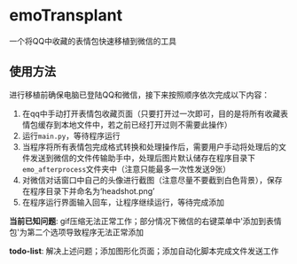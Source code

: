 # emoTransplant

一个将QQ中收藏的表情包快速移植到微信的工具

## 使用方法

进行移植前确保电脑已登陆QQ和微信，接下来按照顺序依次完成以下内容：

1. 在qq中手动打开表情包收藏页面（只要打开过一次即可，目的是将所有收藏表情包缓存到本地文件中，若之前已经打开过则不需要此操作）
2. 运行`main.py`，等待程序运行
3. 当程序将所有表情包完成格式转换和处理操作后，需要用户手动将处理后的文件发送到微信的文件传输助手中，处理后图片默认储存在程序目录下`emo_afterprocess`文件夹中（注意只能最多一次性发送9张）
4. 对微信对话窗口中自己的头像进行截图（注意尽量不要截到白色背景），保存在程序目录下并命名为‘headshot.png’
5. 在程序运行界面输入回车，让程序继续运行，等待完成添加

**当前已知问题**: gif压缩无法正常工作；部分情况下微信的右键菜单中'添加到表情包'为第二个选项导致程序无法正常添加

**todo-list**: 解决上述问题；添加图形化页面；添加自动化脚本完成文件发送工作
